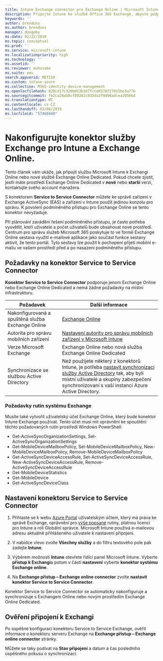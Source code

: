 ```yaml
---
title: Intune Exchange connector pro Exchange Online | Microsoft Intune
description: Připojte Intune ke službě Office 365 Exchange, abyste podporovali správu mobilních zařízení Exchange ActiveSync (MDM).
keywords: ''
author: brenduns
ms.author: brenduns
manager: dougeby
ms.date: 02/22/2019
ms.topic: conceptual
ms.prod: ''
ms.service: microsoft-intune
ms.localizationpriority: high
ms.technology: ''
ms.assetid: ''
ms.reviewer: muhosabe
ms.suite: ems
search.appverid: MET150
ms.custom: intune-azure
ms.collection: M365-identity-device-management
ms.openlocfilehash: 828cd17c320bd13b1b7fcce6578727015be3a77b
ms.sourcegitcommit: fb2ca28ab0cf89202c935da3f9d98adcea20566d
ms.translationtype: MT
ms.contentlocale: cs-CZ
ms.lasthandoff: 03/06/2019
ms.locfileid: "57460440"
---
```

# <a name="configure-the-exchange-service-connector-for-intune-and-exchange-online"></a>Nakonfigurujte konektor služby Exchange pro Intune a Exchange Online.
Tento článek vám ukáže, jak připojit službu Microsoft Intune k Exchangi Online nebo nové službě Exchange Online Dedicated. Pokud chcete zjistit, jestli máte prostředí Exchange Online Dedicated v **nové** nebo **starší** verzi, kontaktujte svého account manažera.

S konektorem **Service to Service Connector** můžete ke správě zařízení v Exchange ActiveSync (EAS) a zařízení v Intune použít jedinou konzolu pro správu.  K povolení podmíněného přístupu pro Exchange Online se tento konektor nevyžaduje.

Při plánování zavádění řešení podmíněného přístupu, je často potřeba vysvětlit, kteří uživatelé a počet uživatelů bude obsahovat nové prostředí. Centrum pro správu služeb Microsoft 365 poskytuje to ve formě Exchange Online sestava využití e-mailové aplikace jako součást funkce sestavy aktivit, že tento portál. Tyto sestavy lze použít k pochopení přijetí mobilní e-mailu ve vašem prostředí před a po nasazení podmíněného přístupu.

## <a name="service-to-service-connector-requirements"></a>Požadavky na konektor Service to Service Connector
**Konektor Service to Service Connector** podporuje jenom Exchange Online nebo Exchange Online Dedicated a nemá žádné požadavky na místní infrastrukturu. 


|              Požadavek               |                                                                                                            Další informace                                                                                                            |
|----------------------------------------|----------------------------------------------------------------------------------------------------------------------------------------------------------------------------------------------------------------------------------------|
| Nakonfigurovaná a spuštěná služba Exchange Online |                                                                                 [Exchange Online](https://technet.microsoft.com/library/jj200580.aspx)                                                                                 |
|   Autorita pro správu mobilních zařízení   |                                                       [Nastavení autority pro správu mobilních zařízení v Microsoft Intune](mdm-authority-set.md)                                                       |
|       Verze Microsoft Exchange       |                                                                                      Exchange Online nebo nová služba Exchange Online Dedicated                                                                                      |
|    Synchronizace se službou Active Directory    | Než použijete některý z konektorů Intune, je potřeba [nastavit synchronizaci služby Active Directory](/intune/users-add) tak, aby byli místní uživatelé a skupiny zabezpečení synchronizovaní s vaší instancí Azure Active Directory. |

### <a name="exchange-cmdlet-requirements"></a>Požadavky rutin systému Exchange

Musíte také vytvořit uživatelský účet Exchange Online, který bude konektor Intune Exchange používat. Tento účet musí mít oprávnění ke spouštění těchto požadovaných rutin prostředí Windows PowerShell:

 - Get-ActiveSyncOrganizationSettings, Set-ActiveSyncOrganizationSettings
 - Get-MobileDeviceMailboxPolicy, Set-MobileDeviceMailboxPolicy, New-MobileDeviceMailboxPolicy, Remove-MobileDeviceMailboxPolicy
 - Get-ActiveSyncDeviceAccessRule, Set-ActiveSyncDeviceAccessRule, New-ActiveSyncDeviceAccessRule, Remove-ActiveSyncDeviceAccessRule
 - Get-MobileDeviceStatistics
 - Get-MobileDevice
 - Get-ActiveSyncDeviceClass

## <a name="set-up-the-service-to-service-connector"></a>Nastavení konektoru Service to Service Connector

1. Přihlaste se k webu [Azure Portal](https://portal.azure.com) uživatelským účtem, který má práva ke správě Exchange, oprávnění pro [výše popsané](#exchange-cmdlet-requirements) rutiny, platnou licenci pro Intune a roli Globální správce. Microsoft Intune používá e-mailovou adresu aktuálně přihlášeného uživatele k nastavení připojení.

2. V nabídce vlevo zvolte **Všechny služby** a do filtru textového pole pak zadejte **Intune**.

3. Výběrem možnosti **Intune** otevřete řídící panel Microsoft Intune. Vyberte **přístup k Exchangi**a potom v části **nastavení** vyberte **konektor systému Exchange online**.

4.  Na **Exchange přístup – Exchange online connector** zvolte **nastavit konektor Service to Service Connector**. 

Konektor Service to Service Connector se automaticky nakonfiguruje a synchronizuje s Exchangem Online nebo novým prostředím Exchange Online Dedicated.

## <a name="validate-your-exchange-connection"></a>Ověření připojení k Exchangi

Po úspěšné konfiguraci konektoru Service to Service Exchange, ověřit informace o konektoru serveru Exchange na **Exchange přístup – Exchange online connector** stránky.

Můžete se taky podívat na **Stav připojení** a datum a čas posledního úspěšného pokusu o synchronizaci.

 
